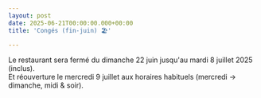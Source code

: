 ```yaml
---
layout: post
date: 2025-06-21T00:00:00.000+00:00
title: 'Congés (fin-juin) 🏖️'

---
```

Le restaurant sera fermé du dimanche 22 juin jusqu'au mardi 8 juillet 2025 (inclus).  
Et réouverture le mercredi 9 juillet aux horaires habituels (mercredi -> dimanche, midi & soir).
